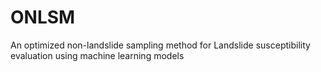 # ONLSM
An optimized non-landslide sampling method for Landslide susceptibility evaluation using machine learning models
